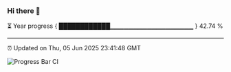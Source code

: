 ### Hi there 👋

⏳ Year progress { ████████████▁▁▁▁▁▁▁▁▁▁▁▁▁▁▁▁▁▁ } 42.74 %

---

⏰ Updated on Thu, 05 Jun 2025 23:41:48 GMT

![Progress Bar CI](https://github.com/IshwaranRudhara/GIT-ACTION/workflows/Progress%20Bar%20CI/badge.svg)

